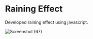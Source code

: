# Raining Effect
Developed raining effect using javascript.

![Screenshot (67)](https://user-images.githubusercontent.com/86670343/134073718-2422e278-713e-4836-a28a-048ff9df45f5.png)
